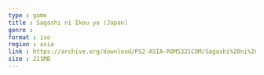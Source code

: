 ```yaml
---
type : game
title : Sagashi ni Ikou yo (Japan)
genre : 
format : iso
region : asia
link : https://archive.org/download/PS2-ASIA-ROMS321COM/Sagashi%20ni%20Ikou%20yo%20%28Japan%29.7z
size : 211MB
---
```

